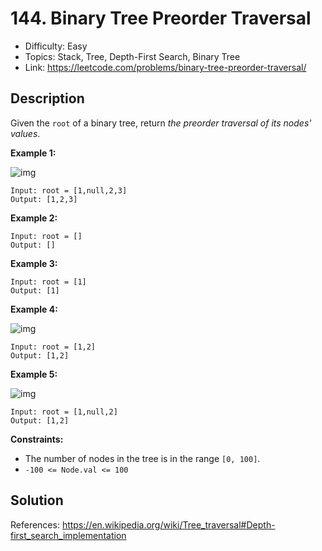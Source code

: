 # 144. Binary Tree Preorder Traversal

- Difficulty: Easy
- Topics: Stack, Tree, Depth-First Search, Binary Tree
- Link: https://leetcode.com/problems/binary-tree-preorder-traversal/

## Description

Given the `root` of a binary tree, return _the preorder traversal of its nodes' values_.

**Example 1:**

![img](https://assets.leetcode.com/uploads/2020/09/15/inorder_1.jpg)

```
Input: root = [1,null,2,3]
Output: [1,2,3]
```

**Example 2:**

```
Input: root = []
Output: []
```

**Example 3:**

```
Input: root = [1]
Output: [1]
```

**Example 4:**

![img](https://assets.leetcode.com/uploads/2020/09/15/inorder_5.jpg)

```
Input: root = [1,2]
Output: [1,2]
```

**Example 5:**

![img](https://assets.leetcode.com/uploads/2020/09/15/inorder_4.jpg)

```
Input: root = [1,null,2]
Output: [1,2]
```

**Constraints:**

- The number of nodes in the tree is in the range `[0, 100]`.
- `-100 <= Node.val <= 100`

## Solution

References: https://en.wikipedia.org/wiki/Tree_traversal#Depth-first_search_implementation
